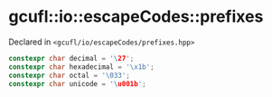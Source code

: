 # gcufl::io::escapeCodes::prefixes
Declared in `<gcufl/io/escapeCodes/prefixes.hpp>`
```cpp
constexpr char decimal = '\27';
constexpr char hexadecimal = '\x1b';
constexpr char octal = '\033';
constexpr char unicode = '\u001b';
```

